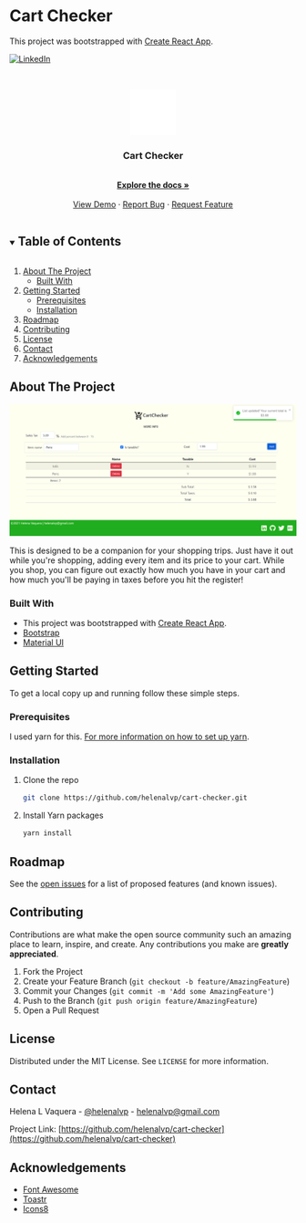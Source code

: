 # Cart Checker

This project was bootstrapped with [Create React App](https://github.com/facebook/create-react-app).

<!-- PROJECT SHIELDS -->
<!--
*** I'm using markdown "reference style" links for readability.
*** Reference links are enclosed in brackets [ ] instead of parentheses ( ).
*** See the bottom of this document for the declaration of the reference variables
*** for contributors-url, forks-url, etc. This is an optional, concise syntax you may use.
*** https://www.markdownguide.org/basic-syntax/#reference-style-links
-->
[![LinkedIn][linkedin-shield]][linkedin-url]

<!-- PROJECT LOGO -->
<br />
<p align="center">
  <a href="https://github.com/helenalvp/cart-checker">
    <img src="/src/assets/images/applogo-white.png" alt="Logo" width="80" height="80">
  </a>

  <h3 align="center">Cart Checker</h3>

  <p align="center">
<br />
<a href="https://github.com/helenalvp/cart-checker"><strong>Explore the docs »</strong></a>
<br />
<br />
<a href="https://helenalvp-cart-checker.netlify.app">View Demo</a>
·
<a href="https://github.com/helenalvp/cart-checker/issues">Report Bug</a>
·
<a href="https://github.com/helenalvp/cart-checker/issues">Request Feature</a>

  </p>
</p>

<!-- TABLE OF CONTENTS -->
<details open="open">
  <summary><h2 style="display: inline-block">Table of Contents</h2></summary>
  <ol>
    <li>
      <a href="#about-the-project">About The Project</a>
      <ul>
        <li><a href="#built-with">Built With</a></li>
      </ul>
    </li>
    <li>
      <a href="#getting-started">Getting Started</a>
      <ul>
        <li><a href="#prerequisites">Prerequisites</a></li>
        <li><a href="#installation">Installation</a></li>
      </ul>
    </li>
    <!-- <li><a href="#usage">Usage</a></li> -->
    <li><a href="#roadmap">Roadmap</a></li>
    <li><a href="#contributing">Contributing</a></li>
    <li><a href="#license">License</a></li>
    <li><a href="#contact">Contact</a></li>
    <li><a href="#acknowledgements">Acknowledgements</a></li>
  </ol>
</details>

<!-- ABOUT THE PROJECT -->

## About The Project

<a href="https://helenalvp-cart-checker.netlify.app/"><img src="/src/assets/images/app-screenshot.PNG" alt="app screenshot"/></a>

This is designed to be a companion for your shopping trips.
Just have it out while you're shopping, adding every item and its price to your cart.
While you shop, you can figure out exactly how much you have in your cart and how much you'll be paying in taxes before you hit the register!

### Built With

- This project was bootstrapped with [Create React App](https://github.com/facebook/create-react-app).
- [Bootstrap](https://getbootstrap.com/)
- [Material UI](https://material-ui.com/)

<!-- GETTING STARTED -->

## Getting Started

To get a local copy up and running follow these simple steps.

### Prerequisites

I used yarn for this. [For more information on how to set up yarn](https://classic.yarnpkg.com/en/docs/getting-started).

<!-- - yarn
  ```sh
  yarn --version
  ``` -->

### Installation

1. Clone the repo
   ```sh
   git clone https://github.com/helenalvp/cart-checker.git
   ```
2. Install Yarn packages
   ```sh
   yarn install
   ```

<!-- USAGE EXAMPLES -->

<!-- ## Usage

Use this space to show useful examples of how a project can be used. Additional screenshots, code examples and demos work well in this space. You may also link to more resources.

_For more examples, please refer to the [Documentation](https://example.com)_ -->

<!-- ROADMAP -->

## Roadmap

See the [open issues](https://github.com/helenalvp/cart-checker/issues) for a list of proposed features (and known issues).

<!-- CONTRIBUTING -->

## Contributing

Contributions are what make the open source community such an amazing place to learn, inspire, and create. Any contributions you make are **greatly appreciated**.

1. Fork the Project
2. Create your Feature Branch (`git checkout -b feature/AmazingFeature`)
3. Commit your Changes (`git commit -m 'Add some AmazingFeature'`)
4. Push to the Branch (`git push origin feature/AmazingFeature`)
5. Open a Pull Request

<!-- LICENSE -->

## License

Distributed under the MIT License. See `LICENSE` for more information.

<!-- CONTACT -->

## Contact

Helena L Vaquera - [@helenalvp](https://twitter.com/helenalvp) - helenalvp@gmail.com

Project Link: [https://github.com/helenalvp/cart-checker](https://github.com/helenalvp/cart-checker)

<!-- ACKNOWLEDGEMENTS -->

## Acknowledgements

- [Font Awesome](https://fontawesome.com)
- [Toastr](https://www.npmjs.com/package/react-toastr)
- [Icons8](https://icons8.com/)
<!--- []() -->

<!-- MARKDOWN LINKS & IMAGES -->
<!-- https://www.markdownguide.org/basic-syntax/#reference-style-links -->

[contributors-shield]: https://img.shields.io/github/contributors/helenalvp/repo.svg?style=for-the-badge
[contributors-url]: https://github.com/helenalvp/cart-checker/graphs/contributors
[forks-shield]: https://img.shields.io/github/forks/helenalvp/repo.svg?style=for-the-badge
[forks-url]: https://github.com/helenalvp/cart-checker/network/members
[stars-shield]: https://img.shields.io/github/stars/helenalvp/repo.svg?style=for-the-badge
[stars-url]: https://github.com/helenalvp/cart-checker/stargazers
[issues-shield]: https://img.shields.io/github/issues/helenalvp/repo.svg?style=for-the-badge
[issues-url]: https://github.com/helenalvp/cart-checker/issues
[license-shield]: https://img.shields.io/github/license/helenalvp/repo.svg?style=for-the-badge
[license-url]: https://github.com/helenalvp/cart-checker/blob/master/LICENSE.txt
[linkedin-shield]: https://img.shields.io/badge/-LinkedIn-black.svg?style=for-the-badge&logo=linkedin&colorB=555
[linkedin-url]: https://linkedin.com/in/helenalvp
